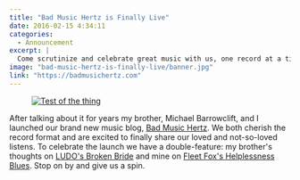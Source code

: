 ```yaml
---
title: "Bad Music Hertz is Finally Live"
date: 2016-02-15 4:34:11
categories:
  - Announcement
excerpt: |
  Come scrutinize and celebrate great music with us, one record at a time.
image: "bad-music-hertz-is-finally-live/banner.jpg"
link: "https://badmusichertz.com"
---
```


<figure class="inline shadow">
  <a href="https://badmusichertz.com">
    <img src="{{ site.dropbox }}/bad-music-hertz-is-finally-live/banner.jpg" alt="Test of the thing" title="Foobar">
  </a>
</figure>

After talking about it for years my brother, Michael Barrowclift, and I launched our brand new music blog, [Bad Music Hertz](https://badmusichertz.com). We both cherish the record format and are excited to finally share our loved and not-so-loved listens. To celebrate the launch we have a double-feature: my brother's thoughts on [LUDO's Broken Bride](https://badmusichertz.com/post/broken-bride) and mine on [Fleet Fox's Helplessness Blues](https://badmusichertz.com/post/helplessness-blues). Stop on by and give us a spin.